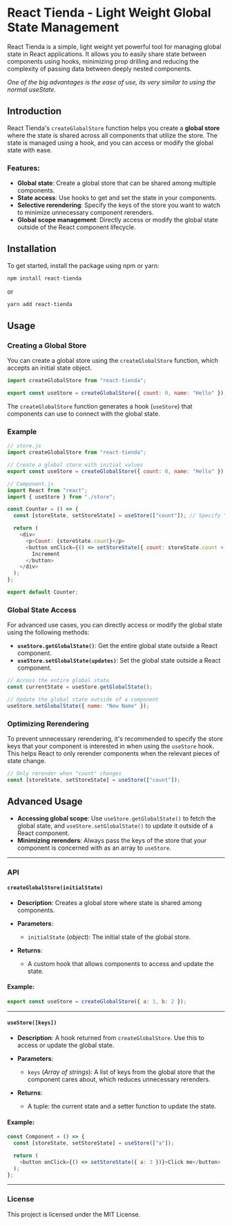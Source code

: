 # React Tienda - Light Weight Global State Management

React Tienda is a simple, light weight yet powerful tool for managing global state in React applications. It allows you to easily share state between components using hooks, minimizing prop drilling and reducing the complexity of passing data between deeply nested components.

*One of the big advantages is the ease of use, its very similar to using the normal useState.*

## Introduction

React Tienda's `createGlobalStore` function helps you create a **global store** where the state is shared across all components that utilize the store. The state is managed using a hook, and you can access or modify the global state with ease.

### Features:
- **Global state**: Create a global store that can be shared among multiple components.
- **State access**: Use hooks to get and set the state in your components.
- **Selective rerendering**: Specify the keys of the store you want to watch to minimize unnecessary component rerenders.
- **Global scope management**: Directly access or modify the global state outside of the React component lifecycle.

## Installation

To get started, install the package using npm or yarn:

```bash
npm install react-tienda
```

or

```bash
yarn add react-tienda
```

## Usage

### Creating a Global Store

You can create a global store using the `createGlobalStore` function, which accepts an initial state object.

```js
import createGlobalStore from "react-tienda";

export const useStore = createGlobalStore({ count: 0, name: "Hello" });
```

The `createGlobalStore` function generates a hook (`useStore`) that components can use to connect with the global state.

### Example

```js
// store.js
import createGlobalStore from "react-tienda";

// Create a global store with initial values
export const useStore = createGlobalStore({ count: 0, name: "Hello" });
```

```js
// Component.js
import React from "react";
import { useStore } from "./store";

const Counter = () => {
  const [storeState, setStoreState] = useStore(["count"]); // Specify "count" to optimize rerendering

  return (
    <div>
      <p>Count: {storeState.count}</p>
      <button onClick={() => setStoreState({ count: storeState.count + 1 })}>
        Increment
      </button>
    </div>
  );
};

export default Counter;
```

### Global State Access

For advanced use cases, you can directly access or modify the global state using the following methods:

- **`useStore.getGlobalState()`**: Get the entire global state outside a React component.
- **`useStore.setGlobalState(updates)`**: Set the global state outside a React component.

```js
// Access the entire global state
const currentState = useStore.getGlobalState();

// Update the global state outside of a component
useStore.setGlobalState({ name: "New Name" });
```

### Optimizing Rerendering

To prevent unnecessary rerendering, it's recommended to specify the store keys that your component is interested in when using the `useStore` hook. This helps React to only rerender components when the relevant pieces of state change.

```js
// Only rerender when "count" changes
const [storeState, setStoreState] = useStore(["count"]);
```

## Advanced Usage

- **Accessing global scope**: Use `useStore.getGlobalState()` to fetch the global state, and `useStore.setGlobalState()` to update it outside of a React component.
- **Minimizing rerenders**: Always pass the keys of the store that your component is concerned with as an array to `useStore`.

---

### API

#### `createGlobalStore(initialState)`

- **Description**: Creates a global store where state is shared among components.
- **Parameters**: 
  - `initialState` (*object*): The initial state of the global store.
  
- **Returns**: 
  - A custom hook that allows components to access and update the state.
  
#### **Example**:

```js
export const useStore = createGlobalStore({ a: 1, b: 2 });
```

---

#### `useStore([keys])`

- **Description**: A hook returned from `createGlobalStore`. Use this to access or update the global state.
- **Parameters**: 
  - `keys` (*Array of strings*): A list of keys from the global store that the component cares about, which reduces unnecessary rerenders.
  
- **Returns**: 
  - A tuple: the current state and a setter function to update the state.

#### **Example**:

```js
const Component = () => {
  const [storeState, setStoreState] = useStore(["a"]);

  return (
    <button onClick={() => setStoreState({ a: 3 })}>Click me</button>
  );
};
```

---

### License

This project is licensed under the MIT License.


